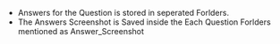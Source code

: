 * Answers for the Question is stored in seperated Forlders.
* The Answers Screenshot is Saved inside the Each Question Forlders mentioned as Answer_Screenshot
